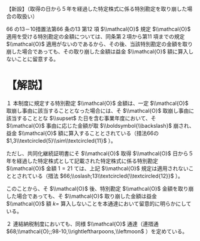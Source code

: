 【新設】（取得の日から５年を経過した特定株式に係る特別勘定を取り崩した場合の取扱い）

66 の13－10措置法第66 条の13 第12 項 $\\mathcal{O}$ 規定 $\\mathcal{O}$ 適用を受ける特別勘定の金額については、同条第２項から第11 項までの規定 $\\mathcal{O}$ 適用がないのであるから、その後、当該特別勘定の金額を取り崩した場合であっても、その取り崩した金額は益金 $\\mathcal{O}$ 額に算入しないことに留意する。

# 【解説】

１ 本制度に規定する特別勘定 $\\mathcal{O}$ 金額は、一定 $\\mathcal{O}$ 取崩し事由に該当することとなった場合には、そ $\\mathcal{O}$ 取崩し事由に該当することとな $\\supset$ た日を含む事業年度において、そ $\\mathcal{O}$ 事由に応じた金額が取 $\\boldsymbol{\\backslash}$ 崩され、益金 $\\mathcal{O}$ 額に算入することとされている（措法66の $1,3\\textcircled{5}\\sim\\textcircled{11}$ ）。

ただし、共同化継続証明書にそ $\\mathcal{O}$ 取得 $\\mathcal{O}$ 日から５年を経過した特定株式として記載された特定株式に係る特別勘定 $\\mathcal{O}$ 金額 $1=21$ ては、上記 $\\mathcal{O}$ 規定は適用されないこととされている（措法 $66;\\oslash;13\\textcircled{\\textcircled{12}}$ ）。

このことから、そ $\\mathcal{O}$ 後、特別勘定 $\\mathcal{O}$ 金額を取り崩した場合であっても、そ $\\mathcal{O}$ 取り崩した金額は益金 $\\mathcal{O}$ 額 $k=$ 算入しないことを本通達において留意的に明らかにしている。

２ 連結納税制度においても、同様 $\\mathcal{O}$ 通達（連措通 $68;\\mathcal{O};;98-10,\\rightleftharpoons,\\leftmoon$ ）を定めている。